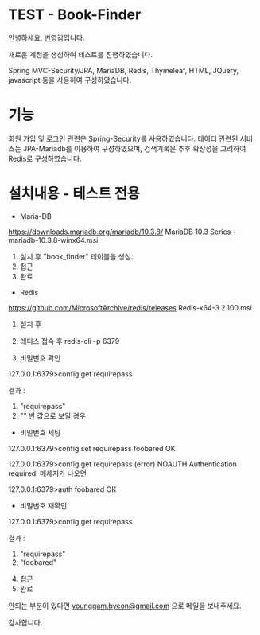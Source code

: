 # TEST - Book-Finder

안녕하세요. 변영감입니다.


새로운 계정을 생성하여 테스트를 진행하였습니다.


Spring MVC-Security/JPA, MariaDB, Redis, Thymeleaf, HTML, JQuery, javascript 등을 사용하여 구성하였습니다. 



# 기능
회원 가입 및 로그인 관련은 Spring-Security를 사용하였습니다.
데이터 관련된 서비스는 JPA-Mariadb를 이용하여 구성하였으며, 검색기록은 추후 확장성을 고려하여 Redis로 구성하였습니다.



# 설치내용 - 테스트 전용

* Maria-DB


https://downloads.mariadb.org/mariadb/10.3.8/
MariaDB 10.3 Series - mariadb-10.3.8-winx64.msi

1. 설치 후 "book_finder" 테이블을 생성.
2. 접근
3. 완료


* Redis


https://github.com/MicrosoftArchive/redis/releases
Redis-x64-3.2.100.msi

1. 설치 후 
2. 레디스 접속 후
redis-cli -p 6379

3. 비밀번호 확인

127.0.0.1:6379>config get requirepass

결과 :
1) "requirepass"
2) ""
빈 값으로 보일 경우

* 비밀번호 세팅

127.0.0.1:6379>config set requirepass foobared
OK

127.0.0.1:6379>config get requirepass
(error) NOAUTH Authentication required. 메세지가 나오면

127.0.0.1:6379>auth foobared
OK

* 비밀번호 재확인

127.0.0.1:6379>config get requirepass

결과 :
1) "requirepass"
2) "foobared"



4. 접근
5. 완료


안되는 부분이 있다면 younggam.byeon@gmail.com 으로 메일을 보내주세요.

감사합니다.




